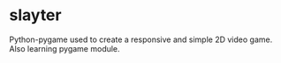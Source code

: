 # slayter
Python-pygame used to create a responsive and simple 2D video game.
Also learning pygame module.
